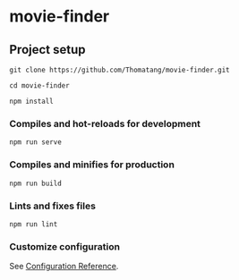 # movie-finder



## Project setup

```
git clone https://github.com/Thomatang/movie-finder.git
```
```
cd movie-finder
```
```
npm install
```

### Compiles and hot-reloads for development
```
npm run serve
```

### Compiles and minifies for production
```
npm run build
```

### Lints and fixes files
```
npm run lint
```

### Customize configuration
See [Configuration Reference](https://cli.vuejs.org/config/).
